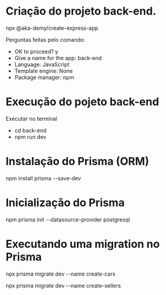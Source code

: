 # Criação do projeto back-end.

npx @aka-demy/create-express-app

Perguntas feitas pelo comando:
* OK to proceed? y
* Give a name for the app: back-end
* Language: JavaScript
* Template engine: None
* Package manager: npm

# Execução do pojeto back-end

Executar no terminal 
* cd back-end
* npm run dev

# Instalação do Prisma (ORM)

npm install prisma --save-dev

# Inicialização do Prisma

npm prisma init --datasource-provider postgresql

# Executando uma migration no Prisma

npx prisma migrate dev --name create-cars

npx prisma migrate dev --name create-sellers
